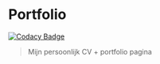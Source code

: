 # Portfolio

[![Codacy Badge](https://api.codacy.com/project/badge/Grade/75beb2005ba04a238e9e4268b6f0f389)](https://www.codacy.com/app/maartenpaauw/portfolio?utm_source=github.com&utm_medium=referral&utm_content=maartenpaauw/portfolio&utm_campaign=badger)

> Mijn persoonlijk CV + portfolio pagina
